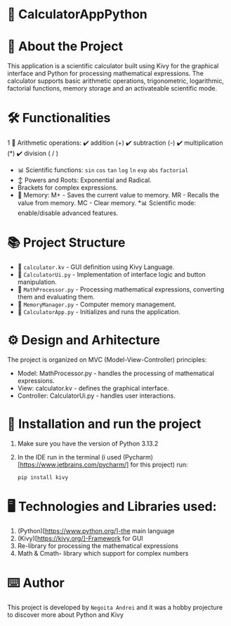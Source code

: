 # :book: CalculatorAppPython

# :pushpin: About the Project

This application is a scientific calculator built using Kivy for the graphical interface and Python for processing mathematical expressions.
The calculator supports basic arithmetic operations, trigonometric, logarithmic, factorial functions, memory storage and an activateable scientific mode.


# :hammer_and_wrench: Functionalities
 1 :1234: Arithmetic operations:
          :heavy_check_mark: addition (+)
          :heavy_check_mark: subtraction (-)
          :heavy_check_mark: multiplication (*)
          :heavy_check_mark: division ( / )
 * :bar_chart: Scientific functions:
     `sin`
     `cos`
     `tan`
     `log`
     `ln`
     `exp`
     `abs`
     `factorial`
 * :arrow_up_down: Powers and Roots: Exponential and Radical.
 * Brackets for complex expressions.
 * :floppy_disk: Memory:
    M+ - Saves the current value to memory.
    MR - Recalls the value from memory.
    MC - Clear memory.
 *:bar_chart: Scientific mode: enable/disable advanced features.


# :books: Project Structure 
  * :file_folder: `calculator.kv` - GUI definition using Kivy Language.
  * :file_folder: `CalculatorUi.py` - Implementation of interface logic and button manipulation.
  * :file_folder: `MathProcessor.py` - Processing mathematical expressions, converting them and evaluating them.
  * :file_folder: `MemoryManager.py` - Computer memory management.
  *  :file_folder: `CalculatorApp.py` - Initializes and runs the application.
# :gear: Design and Arhitecture
The project is organized on MVC (Model-View-Controller) principles:
 * Model: MathProcessor.py - handles the processing of mathematical expressions.
 * View: calculator.kv - defines the graphical interface.
 * Controller: CalculatorUi.py - handles user interactions.
# :rocket: Installation and run the project
  1. Make sure you have the version of Python 3.13.2
  2. In the IDE run in the terminal (i used (Pycharm)[https://www.jetbrains.com/pycharm/] for this project) run:

     ``` pip install kivy ```

# :desktop_computer: Technologies and Libraries used:
1. (Python)[https://www.python.org/]-the main language
2. (Kivy)[https://kivy.org/]-Framework for GUI
3. Re-library for processing the mathematical expressions
4. Math & Cmath- library which support for complex numbers

# :keyboard: Author
 This project is developed by `Negoita Andrei` and it was a hobby projecture to discover more about Python and Kivy
